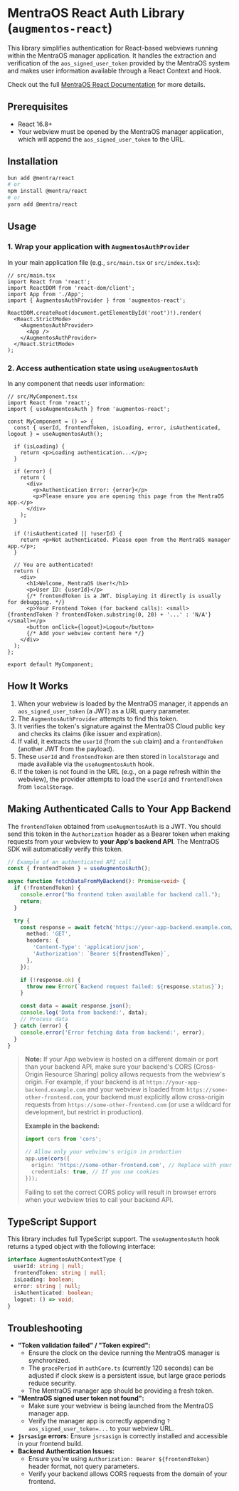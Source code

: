 # MentraOS React Auth Library (`augmentos-react`)

This library simplifies authentication for React-based webviews running within the MentraOS manager application. It handles the extraction and verification of the `aos_signed_user_token` provided by the MentraOS system and makes user information available through a React Context and Hook.

Check out the full [MentraOS React Documentation](https://docs.mentra.glass/react-webviews) for more details.

## Prerequisites

-   React 16.8+
-   Your webview must be opened by the MentraOS manager application, which will append the `aos_signed_user_token` to the URL.

## Installation

```bash
bun add @mentra/react
# or
npm install @mentra/react
# or
yarn add @mentra/react
```

## Usage

### 1. Wrap your application with `AugmentosAuthProvider`

In your main application file (e.g., `src/main.tsx` or `src/index.tsx`):

```tsx
// src/main.tsx
import React from 'react';
import ReactDOM from 'react-dom/client';
import App from './App';
import { AugmentosAuthProvider } from 'augmentos-react';

ReactDOM.createRoot(document.getElementById('root')!).render(
  <React.StrictMode>
    <AugmentosAuthProvider>
      <App />
    </AugmentosAuthProvider>
  </React.StrictMode>
);
```

### 2. Access authentication state using `useAugmentosAuth`

In any component that needs user information:

```tsx
// src/MyComponent.tsx
import React from 'react';
import { useAugmentosAuth } from 'augmentos-react';

const MyComponent = () => {
  const { userId, frontendToken, isLoading, error, isAuthenticated, logout } = useAugmentosAuth();

  if (isLoading) {
    return <p>Loading authentication...</p>;
  }

  if (error) {
    return (
      <div>
        <p>Authentication Error: {error}</p>
        <p>Please ensure you are opening this page from the MentraOS app.</p>
      </div>
    );
  }

  if (!isAuthenticated || !userId) {
    return <p>Not authenticated. Please open from the MentraOS manager app.</p>;
  }

  // You are authenticated!
  return (
    <div>
      <h1>Welcome, MentraOS User!</h1>
      <p>User ID: {userId}</p>
      {/* frontendToken is a JWT. Displaying it directly is usually for debugging. */}
      <p>Your Frontend Token (for backend calls): <small>{frontendToken ? frontendToken.substring(0, 20) + '...' : 'N/A'}</small></p>
      <button onClick={logout}>Logout</button>
      {/* Add your webview content here */}
    </div>
  );
};

export default MyComponent;
```

## How It Works

1.  When your webview is loaded by the MentraOS manager, it appends an `aos_signed_user_token` (a JWT) as a URL query parameter.
2.  The `AugmentosAuthProvider` attempts to find this token.
3.  It verifies the token's signature against the MentraOS Cloud public key and checks its claims (like issuer and expiration).
4.  If valid, it extracts the `userId` (from the `sub` claim) and a `frontendToken` (another JWT from the payload).
5.  These `userId` and `frontendToken` are then stored in `localStorage` and made available via the `useAugmentosAuth` hook.
6.  If the token is not found in the URL (e.g., on a page refresh within the webview), the provider attempts to load the `userId` and `frontendToken` from `localStorage`.

## Making Authenticated Calls to Your App Backend

The `frontendToken` obtained from `useAugmentosAuth` is a JWT. You should send this token in the `Authorization` header as a Bearer token when making requests from your webview to **your App's backend API**.  The MentraOS SDK will automatically verify this token.

```typescript
// Example of an authenticated API call
const { frontendToken } = useAugmentosAuth();

async function fetchDataFromMyBackend(): Promise<void> {
  if (!frontendToken) {
    console.error("No frontend token available for backend call.");
    return;
  }

  try {
    const response = await fetch('https://your-app-backend.example.com/api/data', {
      method: 'GET',
      headers: {
        'Content-Type': 'application/json',
        'Authorization': `Bearer ${frontendToken}`,
      },
    });

    if (!response.ok) {
      throw new Error(`Backend request failed: ${response.status}`);
    }

    const data = await response.json();
    console.log('Data from backend:', data);
    // Process data
  } catch (error) {
    console.error('Error fetching data from backend:', error);
  }
}
```

> **Note:**
> If your App webview is hosted on a different domain or port than your backend API, make sure your backend's CORS (Cross-Origin Resource Sharing) policy allows requests from the webview's origin.
> For example, if your backend is at `https://your-app-backend.example.com` and your webview is loaded from `https://some-other-frontend.com`, your backend must explicitly allow cross-origin requests from `https://some-other-frontend.com` (or use a wildcard for development, but restrict in production).
>
> **Example in the backend:**
> ```typescript
> import cors from 'cors';
>
> // Allow only your webview's origin in production
> app.use(cors({
>   origin: 'https://some-other-frontend.com', // Replace with your actual webview origin
>   credentials: true, // If you use cookies
> }));
> ```
>
> Failing to set the correct CORS policy will result in browser errors when your webview tries to call your backend API.


## TypeScript Support

This library includes full TypeScript support. The `useAugmentosAuth` hook returns a typed object with the following interface:

```typescript
interface AugmentosAuthContextType {
  userId: string | null;
  frontendToken: string | null;
  isLoading: boolean;
  error: string | null;
  isAuthenticated: boolean;
  logout: () => void;
}
```

## Troubleshooting

*   **"Token validation failed" / "Token expired":**
    *   Ensure the clock on the device running the MentraOS manager is synchronized.
    *   The `gracePeriod` in `authCore.ts` (currently 120 seconds) can be adjusted if clock skew is a persistent issue, but large grace periods reduce security.
    *   The MentraOS manager app should be providing a fresh token.
*   **"MentraOS signed user token not found":**
    *   Make sure your webview is being launched from the MentraOS manager app.
    *   Verify the manager app is correctly appending `?aos_signed_user_token=...` to your webview URL.
*   **`jsrsasign` errors:** Ensure `jsrsasign` is correctly installed and accessible in your frontend build.
*   **Backend Authentication Issues:**
    *   Ensure you're using `Authorization: Bearer ${frontendToken}` header format, not query parameters.
    *   Verify your backend allows CORS requests from the domain of your frontend.
